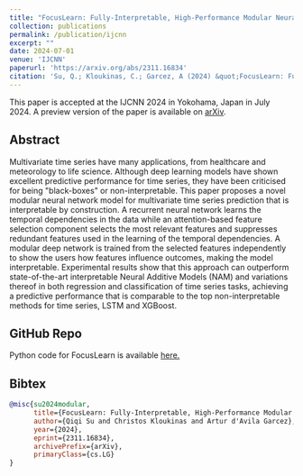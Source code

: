 ```yaml
---
title: "FocusLearn: Fully-Interpretable, High-Performance Modular Neural Networks for Time Series"
collection: publications
permalink: /publication/ijcnn
excerpt: ""
date: 2024-07-01
venue: 'IJCNN'
paperurl: 'https://arxiv.org/abs/2311.16834'
citation: 'Su, Q.; Kloukinas, C.; Garcez, A (2024) &quot;FocusLearn: Fully-Interpretable, High-Performance Modular Neural Networks for Time Series.&quot; <i>arxiv.org/abs/2311.16834</i>'
---
```


This paper is accepted at the IJCNN 2024 in Yokohama, Japan in July 2024. A preview version of the paper is available on [arXiv](https://arxiv.org/abs/2311.16834). 

## Abstract

Multivariate time series have many applications, from healthcare and meteorology to life science. Although deep learning 
models have shown excellent predictive performance for time series, they have been criticised for being "black-boxes" or non-interpretable. This paper proposes a novel modular neural network model for multivariate time series prediction that is interpretable by construction. A recurrent neural network learns the temporal dependencies in the data while an 
attention-based feature selection component selects the most relevant features and suppresses redundant features used in the learning of the temporal dependencies. A modular deep network is trained from the selected features independently to show the users how features influence outcomes, making the model interpretable. Experimental results show that this approach can outperform state-of-the-art interpretable Neural Additive Models (NAM) and variations thereof in both regression and classification of time series tasks, achieving a predictive performance that is comparable to the top non-interpretable methods for time series, LSTM and XGBoost.

## GitHub Repo
Python code for FocusLearn is available [here.](https://github.com/qisuqi/FocusLearn)

## Bibtex

```bibtex
@misc{su2024modular,
      title={FocusLearn: Fully-Interpretable, High-Performance Modular Neural Networks for Time Series}, 
      author={Qiqi Su and Christos Kloukinas and Artur d'Avila Garcez},
      year={2024},
      eprint={2311.16834},
      archivePrefix={arXiv},
      primaryClass={cs.LG}
}
```
